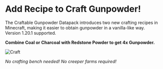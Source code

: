 # Add Recipe to Craft Gunpowder!

The Craftable Gunpowder Datapack introduces two new crafting recipes in Minecraft, making it easier to obtain gunpowder in a vanilla-like way. Version 1.20.1 supported.

**Combine Coal or Charcoal with Redstone Powder to get 4x Gunpowder.**

![Craft](https://cdn.modrinth.com/data/cached_images/3cad600b34c9f46df369b68bb3757d18a495a45b.gif)

_No crafting bench needed! No creeper farms required!_

